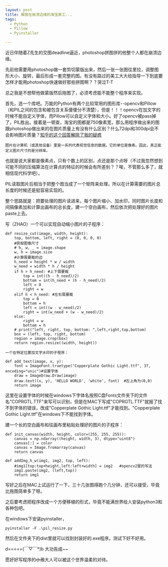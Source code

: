```yaml
---
layout: post
title: 解放在崩溃边缘的淘宝美工...
tags:
  - Python
  - Pillow
  - Pyinstaller

---
```


近日伴随着Z先生的交图deadline逼近，photoshop拼图拼的他整个人都在崩溃边缘。

先前他需要用photoshop做一套剪切蒙版出来，然后一张一张图往里拉，调整图形大小、旋转，最后形成一套完整的图。有没有路过的美工大大给指导一下到底要怎样才能用photoshop快速做好那些拼图啊？？哭泣T-T

总之我是不想帮他做蒙版然后拖图了，必须考虑能不能整个程序来实现。


 首先，选一个库吧。万能的Python有两个比较常用的图形库--opencv和Pillow（和PIL之间的包含和被包含关系傻傻分不清楚），但是！！！opencv在加文字的时候不能自定义字体，而Pillow可以自定义字体和大小。好了opencv被pass掉了，PIL胜出。接着是一顿查，淘宝的图都是750像素宽，那么用程序做出来的图跟photoshop做出来的在图片质量上有没有什么区别？什么72dpi和300dpi会不会影响图片质量？[知乎的这个回答解除了我的疑惑](<https://www.zhihu.com/question/26697578>)

`图片在计算机（或其他设备）里是一系列代表视觉信息的数据，它的单位是像素。因此，真正能定义图片尺寸的是分辨率。`

也就是说大家都是像素点，只有个数上的区别，点还是那个点呀（不过我忽然想到可能不同的压缩算法在计算点的特征的时候会有所差别？？唉，不管那么多了，就相信现代科学吧）。

PIL读取图片后相当于把整个图当成了一个矩阵来处理，所以在计算需要的图片总长度的时候还是挺容易实现的。

整个思路就是：把要处理的图片读进来，每个图片缩小、加水印，同时图片长度和间隔像素加和计算出画布的总长度，建一个空白画布，然后依次把处理好的图片paste上去。

写（ZHAO）一个可以实现自动缩小图片的子程序：


```
def resize_cut(image, width, height):
    top, bottom, left, right = (0, 0, 0, 0)
    #获取图像尺寸
    # h, w, _ = image.shape
    w, h = image.size
    #计算需要裁的边
    h_need = height * w / width
    w_need = width * h / height
    if h > h_need: #上下需要裁
        top = int((h - h_need)/2)
        bottom = int(h_need + (h - h_need)/2)
        left = 0
        right = w
    elif h < h_need: #左右需要裁
        top = 0
        bottom = h
        left = int((w - w_need)/2)
        right = int(w_need + (w - w_need)/2)
    else:
        right = w
        bottom = h
    # print("left, right, top, bottom: ",left,right,top,bottom)
    box = (left, top, right, bottom)
    region = image.crop(box)
    return region.resize((width, height))
```

    一个在特定位置加文字水印的子程序：


```
def add_text(image, x, y):
    font = ImageFont.truetype("Copperplate Gothic Light.ttf", 37, encoding="unic")#设置字体
    draw = ImageDraw.Draw(image)
    draw.text((x, y), 'HELLO WORLD', 'white', font)  #左上角为(0,0)
    return image
```    

这里在设置字体的时候在windows下字体名按照C盘Fonts文件夹下的文件名"COPRGTL.TTF"来写可以识别，但是在MAC下写成"COPRGTL.TTF"就报了找不到字体的错误，改成"Copperplate Gothic Light.ttf"才能找到。"Copperplate Gothic Light.ttf"在windows下不能找到字体。

建一个长的空白画布和往画布里粘贴处理好的图片的子程序：

```
def init_canvas(width, height, color=(255, 255, 255)):
    canvas = np.ndarray((height, width, 3), dtype="uint8")
    canvas[:] = color
    canvas = Image.fromarray(canvas)
    return canvas

def addImg_h_w(img1, img2, top, left):
    #img1[top:top+height,left:left+width] = img2   #opencv2里的写法
    img1.paste(img2, (left,top))
    return img1
```

写好之后在MAC上试运行了一下，三十几张图得跑个几分钟，还可以接受，毕竟比拖图简单多了呀。

之后要考虑把程序改成一个方便移植的形式，毕竟不能满世界给人安装python3和各种包吧。

在windows下安装pyinstaller，

```
pyinstaller -F .\pil_resize.py
```

然后在文件夹下的dist里就可以找到封装好的.exe程序。测试下好不好用。


d=====(￣▽￣*)b 大功告成~~





愿好好写程序的~~小孩~~大人可以被这个世界温柔的对待。
